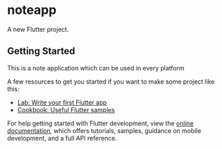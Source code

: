 # noteapp

A new Flutter project.

## Getting Started

This is a note application which can be used in every platform

A few resources to get you started if you want to make some project like this:

- [Lab: Write your first Flutter app](https://docs.flutter.dev/get-started/codelab)
- [Cookbook: Useful Flutter samples](https://docs.flutter.dev/cookbook)

For help getting started with Flutter development, view the
[online documentation](https://docs.flutter.dev/), which offers tutorials,
samples, guidance on mobile development, and a full API reference.
